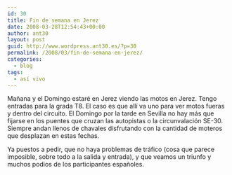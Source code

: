 ```yaml
---
id: 30
title: Fin de semana en Jerez
date: 2008-03-28T12:54:43+00:00
author: ant30
layout: post
guid: http://www.wordpress.ant30.es/?p=30
permalink: /2008/03/fin-de-semana-en-jerez/
categories:
  - blog
tags:
  - así vivo
---
```

Mañana y el Domingo estaré en Jerez viendo las motos en Jerez. Tengo entradas
para la grada T8. El caso es que allí va uno para ver motos fueras y dentro del
circuito. El Domingo por la tarde en Sevilla no hay más que fijarse en los
puentes que cruzan las autopistas o la circunvalación SE-30. Siempre andan
llenos de chavales disfrutando con la cantidad de moteros que desplazan en
estas fechas.

Ya puestos a pedir, que no haya problemas de tráfico (cosa que parece
imposible, sobre todo a la salida y entrada), y que veamos un triunfo y muchos
podios de los participantes españoles.
